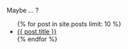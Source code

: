 Maybe ... ?

<ul class="disc">
{% for post in site.posts limit: 10 %}
  <li><a href="{{post.url}}">{{ post.title }}</a></li>
{% endfor %}
</ul>